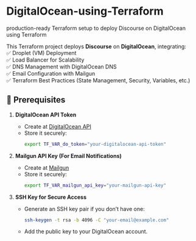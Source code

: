 # DigitalOcean-using-Terraform
production-ready Terraform setup to deploy Discourse on DigitalOcean using Terraform

This Terraform project deploys **Discourse** on **DigitalOcean**, integrating:  
✅ Droplet (VM) Deployment  
✅ Load Balancer for Scalability  
✅ DNS Management with DigitalOcean DNS  
✅ Email Configuration with Mailgun  
✅ Terraform Best Practices (State Management, Security, Variables, etc.) 

## 📌 Prerequisites

1. **DigitalOcean API Token**  
   - Create at [DigitalOcean API](https://cloud.digitalocean.com/account/api)  
   - Store it securely:  
     ```sh
     export TF_VAR_do_token="your-digitalocean-api-token"
     ```

2. **Mailgun API Key (For Email Notifications)**  
   - Create at [Mailgun](https://www.mailgun.com/)  
   - Store it securely:  
     ```sh
     export TF_VAR_mailgun_api_key="your-mailgun-api-key"
     ```

3. **SSH Key for Secure Access**  
   - Generate an SSH key pair if you don’t have one:  
     ```sh
     ssh-keygen -t rsa -b 4096 -C "your-email@example.com"
     ```
   - Add the public key to your DigitalOcean account.
